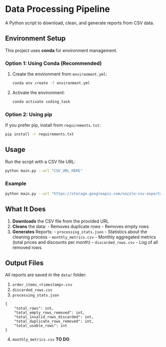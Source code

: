 # Data Processing Pipeline

A Python script to download, clean, and generate reports from CSV data.

## Environment Setup

This project uses **conda** for environment management.

### **Option 1: Using Conda (Recommended)**

1. Create the environment from `environment.yml`:
   ```bash
   conda env create -f environment.yml
   ```

2. Activate the environment:
   ```bash
   conda activate coding_task
   ```
### **Option 2: Using pip**
If you prefer pip, install from ```requirements.txt```:
```bash
pip install -r requirements.txt
```
## **Usage**
Run the script with a CSV file URL:
```bash
python main.py --url "CSV_URL_HERE"
```
### **Example**
```bash
python main.py --url "https://storage.googleapis.com/nozzle-csv-exports/testing-data/order_items_2_.csv"
```
## **What It Does**
1. **Downloads** the CSV file from the provided URL
2. **Cleans** the data:
        - Removes duplicate rows
        - Removes empty rows
3. **Generates** Reports:
        - ```processing_stats.json``` - Statistics about the cleaning process
        - ```monthly_metrics.csv``` - Monthly aggregated metrics (total prices and discounts per month)
        - ```discarded_rows.csv``` - Log of all removed rows
## **Output Files**
All reports are saved in the ```data/``` folder:
1. ```order_items_<timestamp>.csv```
2. ```discarded_rows.csv```
3. ```processing_stats.json```
```
{
    "total_rows": int,
    "total_empty_rows_removed": int,
    "total_invalid_rows_discarded": int,
    "total_duplicate_rows_removed": int,
    "total_usable_rows": int
}
```

4. ```monthly_metrics.csv```
        **TO DO**
